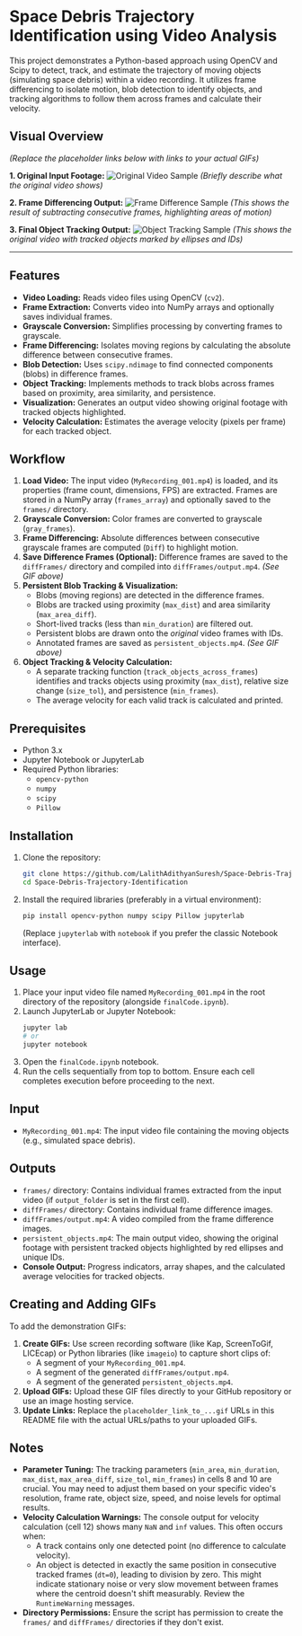 # Space Debris Trajectory Identification using Video Analysis


This project demonstrates a Python-based approach using OpenCV and Scipy to detect, track, and estimate the trajectory of moving objects (simulating space debris) within a video recording. It utilizes frame differencing to isolate motion, blob detection to identify objects, and tracking algorithms to follow them across frames and calculate their velocity.

## Visual Overview

*(Replace the placeholder links below with links to your actual GIFs)*

**1. Original Input Footage:**
![Original Video Sample](placeholder_link_to_original_video.gif)
*(Briefly describe what the original video shows)*

**2. Frame Differencing Output:**
![Frame Difference Sample](placeholder_link_to_difference_video.gif)
*(This shows the result of subtracting consecutive frames, highlighting areas of motion)*

**3. Final Object Tracking Output:**
![Object Tracking Sample](placeholder_link_to_tracking_output.gif)
*(This shows the original video with tracked objects marked by ellipses and IDs)*

---

## Features

*   **Video Loading:** Reads video files using OpenCV (`cv2`).
*   **Frame Extraction:** Converts video into NumPy arrays and optionally saves individual frames.
*   **Grayscale Conversion:** Simplifies processing by converting frames to grayscale.
*   **Frame Differencing:** Isolates moving regions by calculating the absolute difference between consecutive frames.
*   **Blob Detection:** Uses `scipy.ndimage` to find connected components (blobs) in difference frames.
*   **Object Tracking:** Implements methods to track blobs across frames based on proximity, area similarity, and persistence.
*   **Visualization:** Generates an output video showing original footage with tracked objects highlighted.
*   **Velocity Calculation:** Estimates the average velocity (pixels per frame) for each tracked object.

## Workflow

1.  **Load Video:** The input video (`MyRecording_001.mp4`) is loaded, and its properties (frame count, dimensions, FPS) are extracted. Frames are stored in a NumPy array (`frames_array`) and optionally saved to the `frames/` directory.
2.  **Grayscale Conversion:** Color frames are converted to grayscale (`gray_frames`).
3.  **Frame Differencing:** Absolute differences between consecutive grayscale frames are computed (`Diff`) to highlight motion.
4.  **Save Difference Frames (Optional):** Difference frames are saved to the `diffFrames/` directory and compiled into `diffFrames/output.mp4`. *(See GIF above)*
5.  **Persistent Blob Tracking & Visualization:**
    *   Blobs (moving regions) are detected in the difference frames.
    *   Blobs are tracked using proximity (`max_dist`) and area similarity (`max_area_diff`).
    *   Short-lived tracks (less than `min_duration`) are filtered out.
    *   Persistent blobs are drawn onto the *original* video frames with IDs.
    *   Annotated frames are saved as `persistent_objects.mp4`. *(See GIF above)*
6.  **Object Tracking & Velocity Calculation:**
    *   A separate tracking function (`track_objects_across_frames`) identifies and tracks objects using proximity (`max_dist`), relative size change (`size_tol`), and persistence (`min_frames`).
    *   The average velocity for each valid track is calculated and printed.

## Prerequisites

*   Python 3.x
*   Jupyter Notebook or JupyterLab
*   Required Python libraries:
    *   `opencv-python`
    *   `numpy`
    *   `scipy`
    *   `Pillow`

## Installation

1.  Clone the repository:
    ```bash
    git clone https://github.com/LalithAdithyanSuresh/Space-Debris-Trajectory-Identification.git
    cd Space-Debris-Trajectory-Identification
    ```
2.  Install the required libraries (preferably in a virtual environment):
    ```bash
    pip install opencv-python numpy scipy Pillow jupyterlab
    ```
    (Replace `jupyterlab` with `notebook` if you prefer the classic Notebook interface).

## Usage

1.  Place your input video file named `MyRecording_001.mp4` in the root directory of the repository (alongside `finalCode.ipynb`).
2.  Launch JupyterLab or Jupyter Notebook:
    ```bash
    jupyter lab
    # or
    jupyter notebook
    ```
3.  Open the `finalCode.ipynb` notebook.
4.  Run the cells sequentially from top to bottom. Ensure each cell completes execution before proceeding to the next.

## Input

*   `MyRecording_001.mp4`: The input video file containing the moving objects (e.g., simulated space debris).

## Outputs

*   `frames/` directory: Contains individual frames extracted from the input video (if `output_folder` is set in the first cell).
*   `diffFrames/` directory: Contains individual frame difference images.
*   `diffFrames/output.mp4`: A video compiled from the frame difference images.
*   `persistent_objects.mp4`: The main output video, showing the original footage with persistent tracked objects highlighted by red ellipses and unique IDs.
*   **Console Output:** Progress indicators, array shapes, and the calculated average velocities for tracked objects.

## Creating and Adding GIFs

To add the demonstration GIFs:

1.  **Create GIFs:** Use screen recording software (like Kap, ScreenToGif, LICEcap) or Python libraries (like `imageio`) to capture short clips of:
    *   A segment of your `MyRecording_001.mp4`.
    *   A segment of the generated `diffFrames/output.mp4`.
    *   A segment of the generated `persistent_objects.mp4`.
2.  **Upload GIFs:** Upload these GIF files directly to your GitHub repository or use an image hosting service.
3.  **Update Links:** Replace the `placeholder_link_to_...gif` URLs in this README file with the actual URLs/paths to your uploaded GIFs.

## Notes

*   **Parameter Tuning:** The tracking parameters (`min_area`, `min_duration`, `max_dist`, `max_area_diff`, `size_tol`, `min_frames`) in cells 8 and 10 are crucial. You may need to adjust them based on your specific video's resolution, frame rate, object size, speed, and noise levels for optimal results.
*   **Velocity Calculation Warnings:** The console output for velocity calculation (cell 12) shows many `NaN` and `inf` values. This often occurs when:
    *   A track contains only one detected point (no difference to calculate velocity).
    *   An object is detected in exactly the same position in consecutive tracked frames (`dt=0`), leading to division by zero. This might indicate stationary noise or very slow movement between frames where the centroid doesn't shift measurably. Review the `RuntimeWarning` messages.
*   **Directory Permissions:** Ensure the script has permission to create the `frames/` and `diffFrames/` directories if they don't exist.

